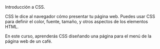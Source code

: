Introducción a CSS.

CSS le dice al navegador cómo presentar tu página web. Puedes usar CSS para definir el color, fuente, tamaño, y otros aspectos de los elementos HTML.

En este curso, aprenderás CSS diseñando una página para el menú de la página web de un café.